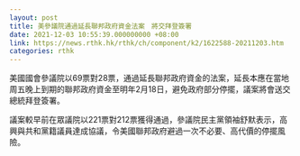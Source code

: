 ```yaml
---
layout: post
title: 美參議院通過延長聯邦政府資金法案　將交拜登簽署
date: 2021-12-03 10:55:39.000000000 +08:00
link: https://news.rthk.hk/rthk/ch/component/k2/1622588-20211203.htm
categories: rthk
---
```


美國國會參議院以69票對28票，通過延長聯邦政府資金的法案，延長本應在當地周五晚上到期的聯邦政府資金至明年2月18日，避免政府部分停擺，議案將會送交總統拜登簽署。

議案較早前在眾議院以221票對212票獲得通過，參議院民主黨領袖舒默表示，高興與共和黨籍議員達成協議，令美國聯邦政府避過一次不必要、高代價的停擺風險。
